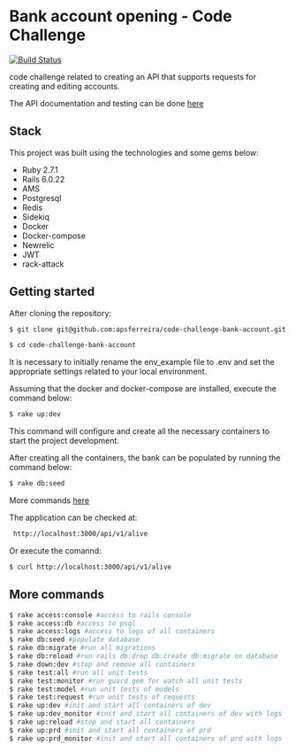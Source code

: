 # Bank account opening - Code Challenge

[![Build Status](https://travis-ci.org/apsferreira/code-challenge-bank-account.svg?branch=master)](https://travis-ci.org/apsferreira/code-challenge-bank-account)

code challenge related to creating an API that supports requests for creating and editing accounts.

The API documentation and testing can be done [here](http://docs.docker.com/compose/compose-file/#build)

## Stack

This project was built using the technologies and some gems below:

- Ruby 2.7.1
- Rails 6.0.22
- AMS
- Postgresql
- Redis
- Sidekiq
- Docker
- Docker-compose
- Newrelic
- JWT
- rack-attack

## Getting started

After cloning the repository:

```bash
$ git clone git@github.com:apsferreira/code-challenge-bank-account.git
```

```bash
$ cd code-challenge-bank-account
```

It is necessary to initially rename the env_example file to .env and set the appropriate settings related to your local environment.

Assuming that the docker and docker-compose are installed, execute the command below:

```bash
$ rake up:dev
```

This command will configure and create all the necessary containers to start the project development.

After creating all the containers, the bank can be populated by running the command below:

```bash
$ rake db:seed
```

More commands [here](#-more-commands) 

The application can be checked at:

```bash
 http://localhost:3000/api/v1/alive
```

Or  execute the comannd:

```bash
$ curl http://localhost:3000/api/v1/alive
```

## More commands

```bash
$ rake access:console #access to rails console 
$ rake access:db #access to psql 
$ rake access:logs #access to logs of all containers
$ rake db:seed #populate database
$ rake db:migrate #run all migrations
$ rake db:reload #run rails db:drop db:create db:migrate on database
$ rake down:dev #stop and remove all containers 
$ rake test:all #run all unit tests 
$ rake test:monitor #run guard gem for watch all unit tests 
$ rake test:model #run unit tests of models
$ rake test:request #run unit tests of requests 
$ rake up:dev #init and start all containers of dev
$ rake up:dev_monitor #init and start all containers of dev with logs
$ rake up:reload #stop and start all containers
$ rake up:prd #init and start all containers of prd 
$ rake up:prd_monitor #init and start all containers of prd with logs
```
